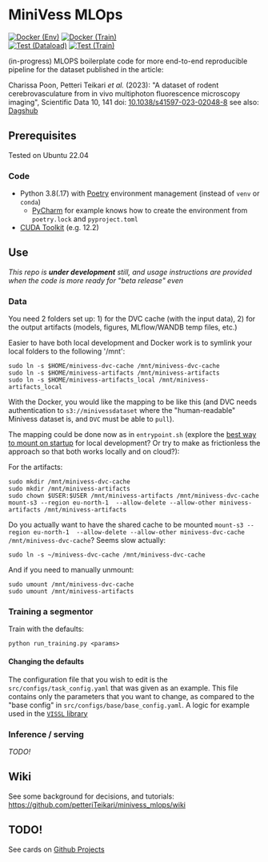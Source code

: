 # MiniVess MLOps

[![Docker (Env)](https://github.com/petteriTeikari/minivess_mlops/actions/workflows/build-env_image.yml/badge.svg)](https://github.com/petteriTeikari/minivess_mlops/actions/workflows/build-env_image.yml)
[![Docker (Train)](https://github.com/petteriTeikari/minivess_mlops/actions/workflows/build_train_image.yml/badge.svg)](https://github.com/petteriTeikari/minivess_mlops/actions/workflows/build_train_image.yml)
<br>[![Test (Dataload)](https://github.com/petteriTeikari/minivess_mlops/actions/workflows/test_dataload.yml/badge.svg)](https://github.com/petteriTeikari/minivess_mlops/actions/workflows/test_dataload.yml)
[![Test (Train)](https://github.com/petteriTeikari/minivess_mlops/actions/workflows/test:_train.yml/badge.svg)](https://github.com/petteriTeikari/minivess_mlops/actions/workflows/test:_train.yml)


(in-progress) MLOPS boilerplate code for more end-to-end reproducible pipeline for the dataset published in the article:

Charissa Poon, Petteri Teikari _et al._ (2023): 
"A dataset of rodent cerebrovasculature from in vivo multiphoton fluorescence microscopy imaging", 
Scientific Data 10, 141 doi: [10.1038/s41597-023-02048-8](https://doi.org/10.1038/s41597-023-02048-8) see also: [Dagshub](https://dagshub.com/petteriTeikari/minivess_mlops)

## Prerequisites

Tested on Ubuntu 22.04 

### Code

* Python 3.8(.17) with [Poetry](https://python-poetry.org/) environment management (instead of `venv` or `conda`)
  * [PyCharm](https://www.jetbrains.com/help/pycharm/poetry.html#poetry-env) for example knows how to create the environment from `poetry.lock` and `pyproject.toml` 
* [CUDA Toolkit](https://developer.nvidia.com/cuda-downloads?target_os=Linux&target_arch=x86_64&Distribution=Ubuntu&target_version=22.04&target_type=deb_local) (e.g. 12.2)

## Use

_This repo is **under development** still, 
and usage instructions are provided when the code is more ready for "beta release" even_

### Data

You need 2 folders set up: 1) for the DVC cache (with the input data), 2) for the output artifacts (models, figures, MLflow/WANDB temp files, etc.)

Easier to have both local development and Docker work is to symlink your local folders to the following '/mnt':

```
sudo ln -s $HOME/minivess-dvc-cache /mnt/minivess-dvc-cache
sudo ln -s $HOME/minivess-artifacts /mnt/minivess-artifacts
sudo ln -s $HOME/minivess-artifacts_local /mnt/minivess-artifacts_local
```

With the Docker, you would like the mapping to be like this (and DVC needs authentication 
to `s3://minivessdataset` where the "human-readable" Minivess dataset is, and `DVC` must 
be able to `pull`).

The mapping could be done now as in `entrypoint.sh` 
(explore the [best way to mount on startup](https://www.google.com/search?q=mount+s3+ubuntu+at+startup&oq=mount+s3+ubuntu+at+startup&gs_lcrp=EgZjaHJvbWUyBggAEEUYOTIHCAEQIRigATIKCAIQIRgWGB0YHjIKCAMQIRgWGB0YHtIBCDc2NTVqMGo3qAIAsAIA&sourceid=chrome&ie=UTF-8) 
for local development? Or try to make as frictionless the approach so that both works locally and on cloud?):

For the artifacts:

```
sudo mkdir /mnt/minivess-dvc-cache
sudo mkdir /mnt/minivess-artifacts
sudo chown $USER:$USER /mnt/minivess-artifacts /mnt/minivess-dvc-cache
mount-s3 --region eu-north-1  --allow-delete --allow-other minivess-artifacts /mnt/minivess-artifacts
```

Do you actually want to have the shared cache to be mounted 
`mount-s3 --region eu-north-1  --allow-delete --allow-other minivess-dvc-cache /mnt/minivess-dvc-cache`? 
Seems slow actually:

```
sudo ln -s ~/minivess-dvc-cache /mnt/minivess-dvc-cache
```

And if you need to manually unmount:

```
sudo umount /mnt/minivess-dvc-cache
sudo umount /mnt/minivess-artifacts
```

### Training a segmentor

Train with the defaults:

```
python run_training.py <params>
```

#### Changing the defaults

The configuration file that you wish to edit is the 
`src/configs/task_config.yaml` that was given as an example. 
This file contains only the parameters that you want to change, 
as compared to the "base config" in `src/configs/base/base_config.yaml`.
A logic for example used in the [`VISSL` library](https://colab.research.google.com/github/facebookresearch/vissl/blob/stable/tutorials/Understanding_VISSL_Training_and_YAML_Config.ipynb)

### Inference / serving

_TODO!_

## Wiki

See some background for decisions, and tutorials: https://github.com/petteriTeikari/minivess_mlops/wiki

## TODO!

See cards on [Github Projects](https://github.com/users/petteriTeikari/projects/2)

